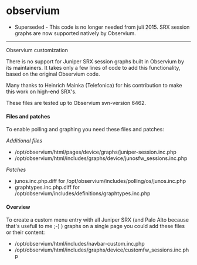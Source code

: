 # observium


- Superseded -
This code is no longer needed from juli 2015.
SRX session graphs are now supported natively by Observium.
--------------

Observium customization

There is no support for Juniper SRX session graphs built in Observium by its maintainers.
It takes only a few lines of code to add this functionality, based on the original Observium code.

Many thanks to Heinrich Mainka (Telefonica) for his contribution to make this work on high-end SRX's.

These files are tested up to Observium svn-version 6462.

#### Files and patches
To enable polling and graphing you need these files and patches:

*Additional files*
* /opt/observium/html/pages/device/graphs/juniper-session.inc.php
* /opt/observium/html/includes/graphs/device/junosfw_sessions.inc.php

*Patches*
* junos.inc.php.diff for /opt/observium/includes/polling/os/junos.inc.php
* graphtypes.inc.php.diff for /opt/observium/includes/definitions/graphtypes.inc.php


#### Overview
To create a custom menu entry with all Juniper SRX (and Palo Alto because that's usefull to me ;-) ) graphs on a single page you could add these files or their content:

* /opt/observium/html/includes/navbar-custom.inc.php
* /opt/observium/html/includes/graphs/device/customfw_sessions.inc.php

